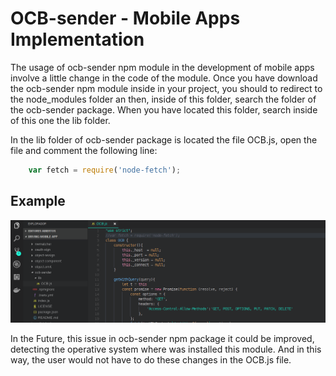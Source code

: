 # OCB-sender - Mobile Apps Implementation

The usage  of ocb-sender npm module in the development of mobile apps involve a little change in the code of the module. Once you have download the ocb-sender npm module inside in your project, you should to redirect to the node_modules folder an then, inside of this folder, search the folder of the ocb-sender package. When you have located this folder, search inside of this one the lib folder. 

In the lib folder of ocb-sender package is located the file OCB.js, open the file and comment the following line:

```js
    var fetch = require('node-fetch');
```

## Example

![OCB-sender usage in Mobile Apps](../../images/ocb-senderUsageMA.png)

In the Future, this issue in ocb-sender npm package it could be improved, detecting the operative system where was installed this module. And in this way, the user would not have to do these changes in the OCB.js file.










